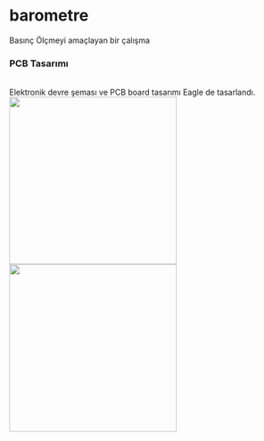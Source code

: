 # barometre
Basınç Ölçmeyi amaçlayan bir çalışma

<h3>PCB Tasarımı</h3><br>
Elektronik devre şeması ve PCB board tasarımı Eagle de tasarlandı.<br>

<img src="https://user-images.githubusercontent.com/73975473/201068518-c5fef94d-c2b2-4063-94b7-a46d25b73a3c.png" style="width:300px"/>
<img src="https://user-images.githubusercontent.com/73975473/201068524-2a652755-21f9-4e60-bc8e-adc6b6cecaf4.png" style="width:300px"/>
<br>

